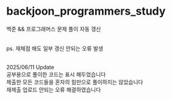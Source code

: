 # backjoon_programmers_study
백준 && 프로그래머스 문제 풀이 자동 갱신

<br> ps. 재체점 해도 일부 갱신 안되는 오류 발생

<br> 2025/06/11 Update
<br> 공부용으로 풀이한 코드는 표시 해두었습니다
<br> 제출한 모든 코드들을 혼자의 힘만으로 풀이하지는 않았습니다
<br> 재제출 업로드 안되는 오류 해결하였습니다
